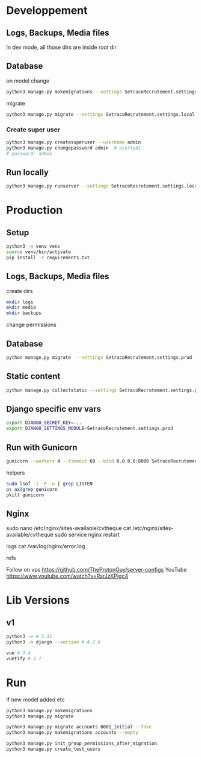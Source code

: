 # Developpement

## Logs, Backups, Media files

In dev mode, all those dirs are inside root dir

## Database

on model change
```bash
python3 manage.py makemigrations --settings SetracoRecrutement.settings.local 
```
migrate
```bash
python3 manage.py migrate --settings SetracoRecrutement.settings.local
```
### Create super user

```bash
python3 manage.py createsuperuser --username admin
python3 manage.py changepassword admin  # azertyA1
# password: admin
```


## Run locally
```bash
python3 manage.py runserver --settings SetracoRecrutement.settings.local
```
# Production

## Setup
```bash
python3 -m venv venv
source venv/bin/activate
pip install -r requirements.txt 
```
## Logs, Backups, Media files

create dirs
```bash
mkdir logs
mkdir media
mkdir backups
```
change permissions

## Database
```bash
python manage.py migrate  --settings SetracoRecrutement.settings.prod 
```
## Static content
```bash
python manage.py collectstatic --settings SetracoRecrutement.settings.prod 
```

## Django specific env vars
```bash
export DJANGO_SECRET_KEY=...
export DJANGO_SETTINGS_MODULE=SetracoRecrutement.settings.prod
```

## Run with Gunicorn
```bash
gunicorn --workers 4 --timeout 60 --bind 0.0.0.0:8000 SetracoRecrutement.wsgi > gunicorn.log 2>&1 & 
```

helpers
```bash
sudo lsof -i -P -n | grep LISTEN
ps ax|grep gunicorn 
pkill gunicorn
```

## Nginx
sudo nano /etc/nginx/sites-available/cvtheque 
    cat /etc/nginx/sites-available/cvtheque
sudo service nginx restart

logs 
    cat /var/log/nginx/error.log

refs

Follow on vps  https://github.com/TheProtonGuy/server-configs 
	YouTube https://www.youtube.com/watch?v=RsrJzKPigc4 

# Lib Versions

## v1 

```bash
python3 -v # 3.11
python3 -m django --version # 4.2.6

vue # 3.4
vuetify # 3.7
```


# Run


If new model added etc

```bash
python3 manage.py makemigrations
python3 manage.py migrate

python3 manage.py migrate accounts 0001_initial --fake
python3 manage.py makemigrations accounts --empty 

python3 manage.py init_group_permissions_after_migration
python3 manage.py create_test_users 

```





